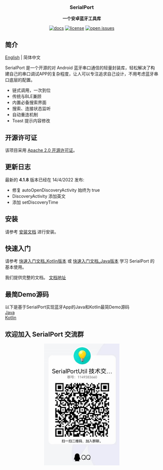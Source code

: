 <div align="center">
    <p>
    <h3>
      <b>
        SerialPort
      </b>
    </h3>
  </p>
  <p>
    <b>
      一个安卓蓝牙工具库
    </b>
  </p>
  <p>

[![docs](https://img.shields.io/badge/docs-latest-blue)](https://mmdetection.readthedocs.io/en/latest/)
[![license](https://img.shields.io/github/license/open-mmlab/mmdetection.svg)](https://github.com/Shanyaliux/SerialPortSample/blob/master/LICENSE)
[![open issues](https://isitmaintained.com/badge/open/open-mmlab/mmdetection.svg)](https://github.com/Shanyaliux/SerialPortSample/issues)
  <br />
</div>

## 简介
[English](README.md) | 简体中文

SerialPort 是一个开源的对 Android 蓝牙串口通信的轻量封装库，轻松解决了构建自己的串口调试APP的复杂程度，让人可以专注追求自己设计，不用考虑蓝牙串口底层的配置。

- 链式调用，一次到位
- 传统与BLE兼顾
- 内置必备搜索界面
- 搜索、连接状态监听
- 自动重连机制
- Toast 提示内容修改

## 开源许可证
该项目采用 [Apache 2.0 开源许可证](LICENSE)。

## 更新日志
最新的 **4.1.8** 版本已经在 14/4/2022 发布:
- 修复 autoOpenDiscoveryActivity 始终为 true
- DiscoveryActivity 添加英文
- 添加 setDiscoveryTime

## 安装
请参考 [安装文档](docs/zh_CN/tutorials/install.md) 进行安装。

## 快速入门
请参考 [快速入门文档_Kotlin版本](docs/zh_CN/tutorials/getting_started_kotlin.md) 或 [快速入门文档_Java版本](docs/zh_CN/tutorials/getting_started_java.md) 学习 SerialPort 的基本使用。

我们提供完整的文档。 [文档地址](https://serialportsample.readthedocs.io/zh_CN/latest/)

## 最简Demo源码
以下是基于SerialPort实现蓝牙App的Java和Kotlin最简Demo源码  
[Java](https://gitee.com/Shanya/SerialPortDemoByJava)  
[Kotlin](https://gitee.com/Shanya/SerialPortDemoByKotlin)

## 欢迎加入 SerialPort 交流群
<div align="center">
<img src="docs/en/_static/image/qq.png" height="400" />
</div>
